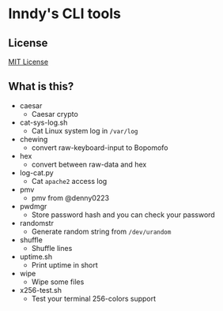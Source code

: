 # Inndy's CLI tools

## License

[MIT License](LICENSE)

## What is this?

- caesar
    - Caesar crypto
- cat-sys-log.sh
    - Cat Linux system log in `/var/log`
- chewing
    - convert raw-keyboard-input to Bopomofo
- hex
    - convert between raw-data and hex
- log-cat.py
    - Cat `apache2` access log
- pmv
    - pmv from @denny0223
- pwdmgr
    - Store password hash and you can check your password
- randomstr
    - Generate random string from `/dev/urandom`
- shuffle
    - Shuffle lines
- uptime.sh
    - Print uptime in short
- wipe
    - Wipe some files
- x256-test.sh
    - Test your terminal 256-colors support
